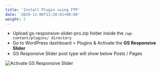 ```yaml
---
title: 'Install Plugin using FTP'
date: '2019-11-06T11:28:01+00:00'
weight: 2
---
```


- Upload gs-responsive-slider-pro.zip folder inside the <code>/wp-content/plugins/ directory</code>
- Go to WordPress dashboard > Plugins & Activate the **GS Responsive Slider**
- GS Responsive Slider post type will show below Posts / Pages

![Activate GS Responsive Slider](../images/Activate_GS_Responsive_Slider.png)